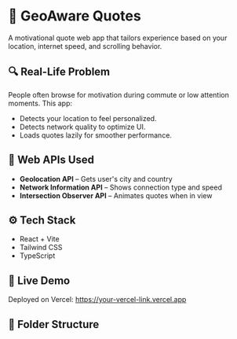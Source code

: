 # 🌟 GeoAware Quotes

A motivational quote web app that tailors experience based on your location, internet speed, and scrolling behavior.

## 🔍 Real-Life Problem

People often browse for motivation during commute or low attention moments. This app:
- Detects your location to feel personalized.
- Detects network quality to optimize UI.
- Loads quotes lazily for smoother performance.

## 🧠 Web APIs Used
- **Geolocation API** – Gets user's city and country
- **Network Information API** – Shows connection type and speed
- **Intersection Observer API** – Animates quotes when in view

## ⚙️ Tech Stack
- React + Vite
- Tailwind CSS
- TypeScript

## 🚀 Live Demo
Deployed on Vercel: https://your-vercel-link.vercel.app

## 📁 Folder Structure
